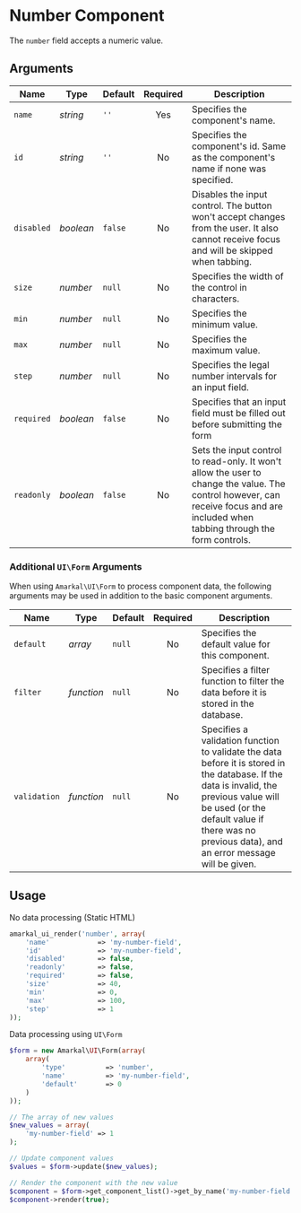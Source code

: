 # Number Component

The `number` field accepts a numeric value.

## Arguments

Name | Type | Default | Required | Description
---|---|---|:---:|---
`name`|*string*|`''`|Yes|Specifies the component's name.
`id`|*string*|`''`|No|Specifies the component's id. Same as the component's name if none was specified.
`disabled`|*boolean*|`false`|No|Disables the input control. The button won't accept changes from the user. It also cannot receive focus and will be skipped when tabbing.
`size`|*number*|`null`|No|Specifies the width of the control in characters.
`min`|*number*|`null`|No|Specifies the minimum value.
`max`|*number*|`null`|No|Specifies the maximum value.
`step`|*number*|`null`|No|Specifies the legal number intervals for an input field.
`required`|*boolean*|`false`|No|Specifies that an input field must be filled out before submitting the form
`readonly`|*boolean*|`false`|No|Sets the input control to read-only. It won't allow the user to change the value. The control however, can receive focus and are included when tabbing through the form controls.

### Additional `UI\Form` Arguments

When using `Amarkal\UI\Form` to process component data, the following arguments may be used in addition to the basic component arguments.

Name | Type | Default | Required | Description
---|---|---|:---:|---
`default`|*array*|`null`|No|Specifies the default value for this component.
`filter`|*function*|`null`|No|Specifies a filter function to filter the data before it is stored in the database.
`validation`|*function*|`null`|No|Specifies a validation function to validate the data before it is stored in the database. If the data is invalid, the previous value will be used (or the default value if there was no previous data), and an error message will be given.

## Usage

No data processing (Static HTML)

```php
amarkal_ui_render('number', array(
    'name'            => 'my-number-field',
    'id'              => 'my-number-field',
    'disabled'        => false,
    'readonly'        => false,
    'required'        => false,
    'size'            => 40,
    'min'             => 0,
    'max'             => 100,
    'step'            => 1
));
```

Data processing using `UI\Form`

```php
$form = new Amarkal\UI\Form(array(
    array(
        'type'          => 'number',
        'name'          => 'my-number-field',
        'default'       => 0
    )
));

// The array of new values
$new_values = array(
    'my-number-field' => 1
);

// Update component values
$values = $form->update($new_values);

// Render the component with the new value
$component = $form->get_component_list()->get_by_name('my-number-field');
$component->render(true);
```